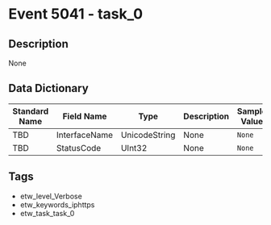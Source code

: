 # Event 5041 - task_0

## Description
None

## Data Dictionary
|Standard Name|Field Name|Type|Description|Sample Value|
|---|---|---|---|---|
|TBD|InterfaceName|UnicodeString|None|`None`|
|TBD|StatusCode|UInt32|None|`None`|

## Tags
* etw_level_Verbose
* etw_keywords_iphttps
* etw_task_task_0